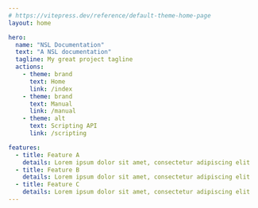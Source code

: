 ```yaml
---
# https://vitepress.dev/reference/default-theme-home-page
layout: home

hero:
  name: "NSL Documentation"
  text: "A NSL documentation"
  tagline: My great project tagline
  actions:
    - theme: brand
      text: Home
      link: /index
    - theme: brand
      text: Manual
      link: /manual
    - theme: alt
      text: Scripting API
      link: /scripting

features:
  - title: Feature A
    details: Lorem ipsum dolor sit amet, consectetur adipiscing elit
  - title: Feature B
    details: Lorem ipsum dolor sit amet, consectetur adipiscing elit
  - title: Feature C
    details: Lorem ipsum dolor sit amet, consectetur adipiscing elit
---
```


